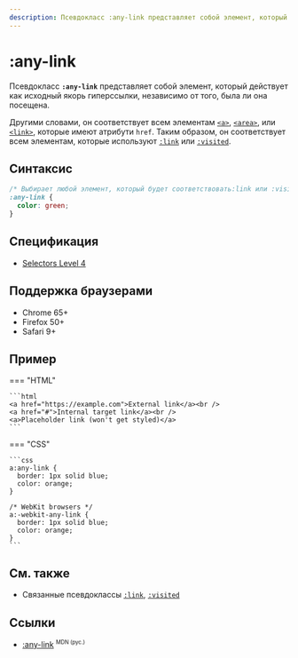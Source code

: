 ```yaml
---
description: Псевдокласс :any-link представляет собой элемент, который действует как исходный якорь гиперссылки, независимо от того, была ли она посещена
---
```


# :any-link

Псевдокласс **`:any-link`** представляет собой элемент, который действует как исходный якорь гиперссылки, независимо от того, была ли она посещена.

Другими словами, он соответствует всем элементам [`<a>`](/html/a/), [`<area>`](/html/area/), или [`<link>`](/html/link/), которые имеют атрибути `href`. Таким образом, он соответствует всем элементам, которые используют [`:link`](link.md) или [`:visited`](visited.md).

## Синтаксис

```css
/* Выбирает любой элемент, который будет соответствовать:link или :visited */
:any-link {
  color: green;
}
```

## Спецификация

- [Selectors Level 4](https://drafts.csswg.org/selectors-4/#the-any-link-pseudo)

## Поддержка браузерами

- Chrome 65+
- Firefox 50+
- Safari 9+

## Пример

=== "HTML"

    ```html
    <a href="https://example.com">External link</a><br />
    <a href="#">Internal target link</a><br />
    <a>Placeholder link (won't get styled)</a>
    ```

=== "CSS"

    ```css
    a:any-link {
      border: 1px solid blue;
      color: orange;
    }

    /* WebKit browsers */
    a:-webkit-any-link {
      border: 1px solid blue;
      color: orange;
    }
    ```

## См. также

- Связанные псевдоклассы [`:link`](link.md), [`:visited`](visited.md)

## Ссылки

- [:any-link](https://developer.mozilla.org/ru/docs/Web/CSS/:any-link) <sup><small>MDN (рус.)</small></sup>
